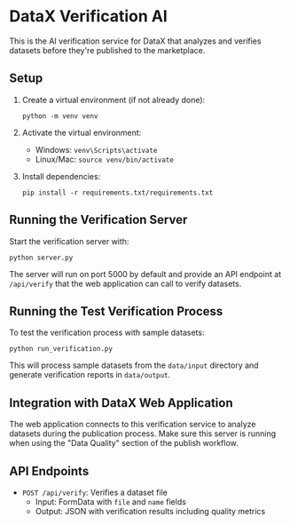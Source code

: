 # DataX Verification AI

This is the AI verification service for DataX that analyzes and verifies datasets before they're published to the marketplace.

## Setup

1. Create a virtual environment (if not already done):
   ```
   python -m venv venv
   ```

2. Activate the virtual environment:
   - Windows: `venv\Scripts\activate`
   - Linux/Mac: `source venv/bin/activate`

3. Install dependencies:
   ```
   pip install -r requirements.txt/requirements.txt
   ```

## Running the Verification Server

Start the verification server with:

```
python server.py
```

The server will run on port 5000 by default and provide an API endpoint at `/api/verify` that the web application can call to verify datasets.

## Running the Test Verification Process

To test the verification process with sample datasets:

```
python run_verification.py
```

This will process sample datasets from the `data/input` directory and generate verification reports in `data/output`.

## Integration with DataX Web Application

The web application connects to this verification service to analyze datasets during the publication process. Make sure this server is running when using the "Data Quality" section of the publish workflow.

## API Endpoints

- `POST /api/verify`: Verifies a dataset file
  - Input: FormData with `file` and `name` fields
  - Output: JSON with verification results including quality metrics
